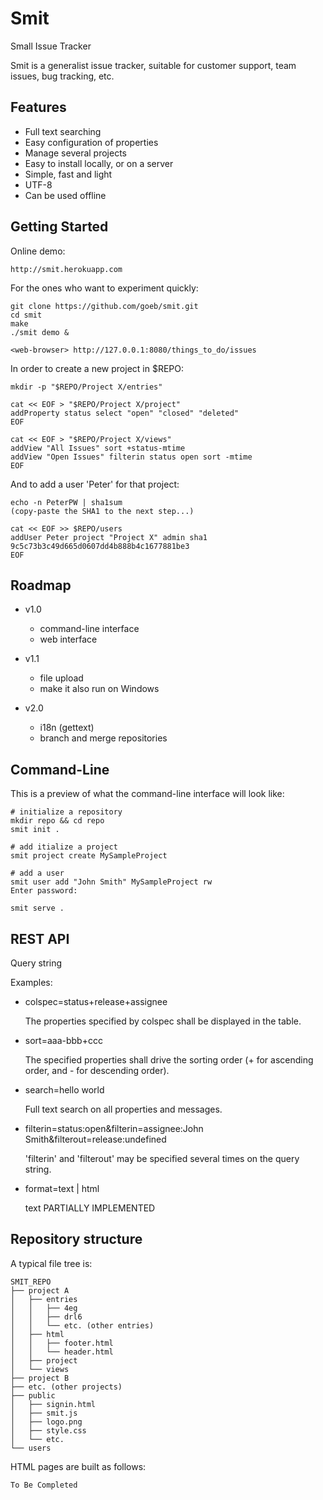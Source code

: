 Smit
====

Small Issue Tracker

Smit is a generalist issue tracker, suitable for customer support, team issues, bug tracking, etc.


Features
--------

- Full text searching
- Easy configuration of properties
- Manage several projects
- Easy to install locally, or on a server
- Simple, fast and light
- UTF-8
- Can be used offline


Getting Started
---------------
    
Online demo:

    http://smit.herokuapp.com

    
For the ones who want to experiment quickly:

    git clone https://github.com/goeb/smit.git
    cd smit
    make
    ./smit demo &

    <web-browser> http://127.0.0.1:8080/things_to_do/issues


In order to create a new project in $REPO:
    
    mkdir -p "$REPO/Project X/entries"

    cat << EOF > "$REPO/Project X/project"
    addProperty status select "open" "closed" "deleted"
    EOF

    cat << EOF > "$REPO/Project X/views"
    addView "All Issues" sort +status-mtime
    addView "Open Issues" filterin status open sort -mtime
    EOF
    
And to add a user 'Peter' for that project:

    echo -n PeterPW | sha1sum
    (copy-paste the SHA1 to the next step...)

    cat << EOF >> $REPO/users
    addUser Peter project "Project X" admin sha1 9c5c73b3c49d665d0607dd4b888b4c1677881be3
    EOF

    

Roadmap
---

- v1.0
  - command-line interface
  - web interface

- v1.1
  - file upload
  - make it also run on Windows

- v2.0
  - i18n (gettext)
  - branch and merge repositories


Command-Line
---
This is a preview of what the command-line interface will look like:

    # initialize a repository
    mkdir repo && cd repo
    smit init .

    # add itialize a project
    smit project create MySampleProject

    # add a user
    smit user add "John Smith" MySampleProject rw
    Enter password:
    
    smit serve .




REST API
--------

Query string

Examples:
    
- colspec=status+release+assignee

    The properties specified by colspec shall be displayed in the table.

- sort=aaa-bbb+ccc

    The specified properties shall drive the sorting order (+ for ascending order, and - for descending order).

- search=hello world

    Full text search on all properties and messages.

- filterin=status:open&filterin=assignee:John Smith&filterout=release:undefined

    'filterin' and 'filterout' may be specified several times on the query string.

- format=text | html

    text PARTIALLY IMPLEMENTED


Repository structure
--------------------

A typical file tree is:

    SMIT_REPO
    ├── project A
    │   ├── entries
    │   │   ├── 4eg
    │   │   ├── drl6
    │   │   └── etc. (other entries)
    │   ├── html
    │   │   ├── footer.html
    │   │   └── header.html
    │   ├── project
    │   └── views
    ├── project B
    ├── etc. (other projects)
    ├── public
    │   ├── signin.html
    │   ├── smit.js
    │   ├── logo.png
    │   ├── style.css
    │   └── etc.
    └── users


HTML pages are built as follows:

    To Be Completed

